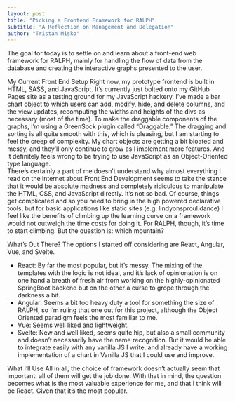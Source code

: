 ```yaml
---
layout: post
title: "Picking a Frontend Framework for RALPH"
subtitle: "A Reflection on Management and Delegation"
author: "Tristan Misko"
---
```


The goal for today is to settle on and learn about a front-end web framework for RALPH, mainly for handling the flow of data from the database and creating the interactive graphs presented to the user.

My Current Front End Setup
Right now, my prototype frontend is built in HTML, SASS, and JavaScript.  It’s currently just bolted onto my GitHub Pages site as a testing ground for my JavaScript hackery.  I’ve made a bar chart object to which users can add, modify, hide, and delete columns, and the view updates, recomputing the widths and heights of the divs as necessary (most of the time).  To make the draggable components of the graphs, I’m using a GreenSock plugin called “Draggable.”  The dragging and sorting is all quite smooth with this, which is pleasing, but I am starting to feel the creep of complexity.  My chart objects are getting a bit bloated and messy, and they’ll only continue to grow as I implement more features.  And it definitely feels wrong to be trying to use JavaScript as an Object-Oriented type language.  
	There’s certainly a part of me doesn’t understand why almost everything I read on the internet about Front End Development seems to take the stance that it would be absolute madness and completely ridiculous to manipulate the HTML, CSS, and JavaScript directly.  It’s not so bad.  Of course, things get complicated and so you need to bring in the high powered declarative tools, but for basic applications like static sites (e.g. lindyonsproul.dance) I feel like the benefits of climbing up the learning curve on a framework would not outweigh the time costs for doing it.
	For RALPH, though, it’s time to start climbing.  But the question is: which mountain?

What’s Out There?
The options I started off considering are React, Angular, Vue, and Svelte.
* React: By far the most popular, but it’s messy.  The mixing of the templates with the logic is not ideal, and it’s lack of opinionation is on one hand a breath of fresh air from working on the highly-opinionated SpringBoot backend but on the other a curse to grope through the darkness a bit.  
* Angular: Seems a bit too heavy duty a tool for something the size of RALPH, so I’m ruling that one out for this project, although the Object Oriented paradigm feels the most familiar to me.
* Vue: Seems well liked and lightweight.  
* Svelte: New and well liked, seems quite hip, but also a small community and doesn’t necessarily have the name recognition.  But it would be able to integrate easily with any vanilla JS I write, and already have a working implementation of a chart in Vanilla JS that I could use and improve.

What I’ll Use
All in all, the choice of framework doesn’t actually seem that important: all of them will get the job done.  With that in mind, the question becomes what is the most valuable experience for me, and that I think will be React.  Given that it’s the most popular.  
